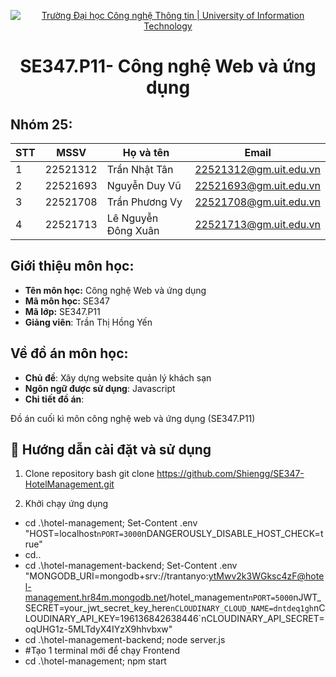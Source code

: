 <p align="center">
  <a href="https://www.uit.edu.vn/" title="Trường Đại học Công nghệ Thông tin" style="border: none;">
    <img src="https://i.imgur.com/WmMnSRt.png" alt="Trường Đại học Công nghệ Thông tin | University of Information Technology">

  </a>
</p>

<h1 align="center"><b>SE347.P11- Công nghệ Web và ứng dụng</b></h>

## Nhóm 25:
|**STT**|**MSSV**|     **Họ và tên**   |       **Email**      |
|-------|--------|---------------------|----------------------|
|   1   |22521312|    Trần Nhật Tân    |22521312@gm.uit.edu.vn|
|   2   |22521693|    Nguyễn Duy Vũ    |22521693@gm.uit.edu.vn|
|   3   |22521708|    Trần Phương Vy   |22521708@gm.uit.edu.vn|
|   4   |22521713| Lê Nguyễn Đông Xuân |22521713@gm.uit.edu.vn|

## Giới thiệu môn học:
* **Tên môn học:** Công nghệ Web và ứng dụng
* **Mã môn học:** SE347
* **Mã lớp:** SE347.P11
* **Giảng viên**: Trần Thị Hồng Yến


## Về đồ án môn học:
* **Chủ đề**: Xây dựng website quản lý khách sạn
* **Ngôn ngữ được sử dụng**: Javascript
* **Chi tiết đồ án**:


Đồ án cuối kì môn công nghệ web và ứng dụng (SE347.P11) 
## 📖 Hướng dẫn cài đặt và sử dụng
1. Clone repository
bash
git clone https://github.com/Shiengg/SE347-HotelManagement.git

2. Khởi chạy ứng dụng
- cd .\hotel-management; Set-Content .env "HOST=localhost`nPORT=3000`nDANGEROUSLY_DISABLE_HOST_CHECK=true"
- cd..
- cd .\hotel-management-backend; Set-Content .env "MONGODB_URI=mongodb+srv://trantanyo:ytMwv2k3WGksc4zF@hotel-management.hr84m.mongodb.net/hotel_management`nPORT=5000`nJWT_SECRET=your_jwt_secret_key_here`nCLOUDINARY_CLOUD_NAME=dntdeq1gh`nCLOUDINARY_API_KEY=196136842638446`nCLOUDINARY_API_SECRET=oqUHG1z-5MLTdyX4IYzX9hhvbxw"
- cd .\hotel-management-backend\; node server.js
- #Tạo 1 terminal mới để chạy Frontend
- cd .\hotel-management\; npm start
